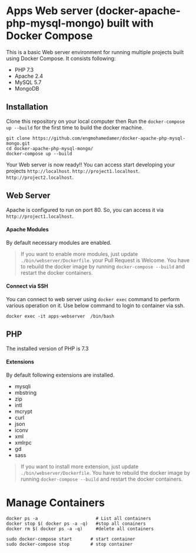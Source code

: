 #  Apps Web server (docker-apache-php-mysql-mongo) built with Docker Compose

This is a basic Web server environment for running multiple projects built using Docker Compose. It consists following:

* PHP 7.3
* Apache 2.4
* MySQL 5.7
* MongoDB

## Installation

Clone this repository on your local computer then Run the `docker-compose up --build` for the first time to build the docker machine.

```shell
git clone https://github.com/engmohamedamer/docker-apache-php-mysql-mongo.git
cd docker-apache-php-mysql-mongo/
docker-compose up --build
```

Your Web server is now ready!! You can access start developing your projects
 `http://localhost`.
 `http://project1.localhost`.
 `http://project2.localhost`.

## Web Server

Apache is configured to run on port 80. So, you can access it via `http://project1.localhost`.

#### Apache Modules

By default necessary modules are enabled.

> If you want to enable more modules, just update `./bin/webserver/Dockerfile`. your Pull Request is Welcome.
> You have to rebuild the docker image by running `docker-compose --build` and restart the docker containers.

#### Connect via SSH

You can connect to web server using `docker exec` command to perform various operation on it. Use below command to login to container via ssh.

```shelli
docker exec -it apps-webserver  /bin/bash
```


## PHP

The installed version of PHP is 7.3

#### Extensions

By default following extensions are installed.

* mysqli
* mbstring
* zip
* intl
* mcrypt
* curl
* json
* iconv
* xml
* xmlrpc
* gd
* sass

> If you want to install more extension, just update `./bin/webserver/Dockerfile`.
> You have to rebuild the docker image by running `docker-compose --build` and restart the docker containers.

# Manage Containers 
```shelli
docker ps -a                      # List all containers
docker stop $( docker ps -a -q)   #stop all conainers
docker rm $( docker ps -a -q)     #delete all containers

sudo docker-compose start       # start container
sudo docker-compose stop        # stop container   
```
